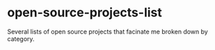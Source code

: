# open-source-projects-list
Several lists of open source projects that facinate me broken down by category.
